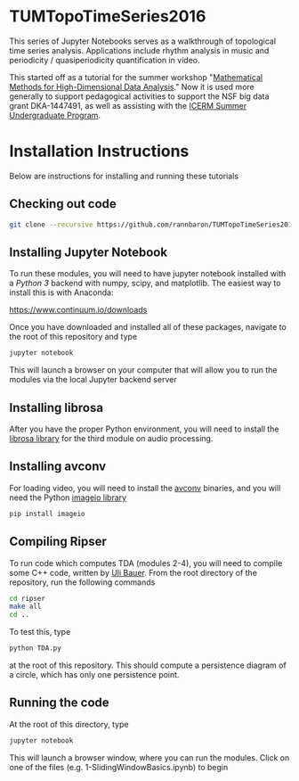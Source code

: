 # TUMTopoTimeSeries2016

This series of Jupyter Notebooks serves as a walkthrough of topological time series analysis.  Applications include rhythm analysis in music and periodicity / quasiperiodicity quantification in video.

This started off as a tutorial for the summer workshop "[Mathematical Methods for High-Dimensional Data Analysis](http://www-m15.ma.tum.de/Allgemeines/SummerSchool2016)."  Now it is used more generally to support pedagogical activities to support the NSF big data grant DKA-1447491, as well as assisting with the [ICERM Summer Undergraduate Program](https://icerm.brown.edu/summerug/2017/).


# Installation Instructions

Below are instructions for installing and running these tutorials

## Checking out code

~~~~~ bash
git clone --recursive https://github.com/rannbaron/TUMTopoTimeSeries2016.git
~~~~~

## Installing Jupyter Notebook

To run these modules, you will need to have jupyter notebook installed with a *Python 3* backend with numpy, scipy, and matplotlib.  The easiest way to install this is with Anaconda:

https://www.continuum.io/downloads

Once you have downloaded and installed all of these packages, navigate to the root of this repository and type

~~~~~ bash
jupyter notebook
~~~~~

This will launch a browser on your computer that will allow you to run the modules via the local Jupyter backend server

## Installing librosa
After you have the proper Python environment, you will need to install the [librosa library](https://github.com/librosa/librosa) for the third module on audio processing.

## Installing avconv
For loading video, you will need to install the [avconv](https://libav.org/download/) binaries, and you will need the Python [imageio library](http://imageio.github.io/)

~~~~~ bash
pip install imageio
~~~~~

## Compiling Ripser
To run code which computes TDA (modules 2-4), you will need to compile some C++ code, written by [Uli Bauer](http://ulrich-bauer.org/).  From the root directory of the repository, run the following commands

~~~~~ bash
cd ripser
make all
cd ..
~~~~~


To test this, type
~~~~~ bash
python TDA.py
~~~~~

at the root of this repository.  This should compute a persistence diagram of a circle, which has only one persistence point.

## Running the code

At the root of this directory, type

~~~~~ bash
jupyter notebook
~~~~~

This will launch a browser window, where you can run the modules.  Click on one of the files (e.g. 1-SlidingWindowBasics.ipynb) to begin
